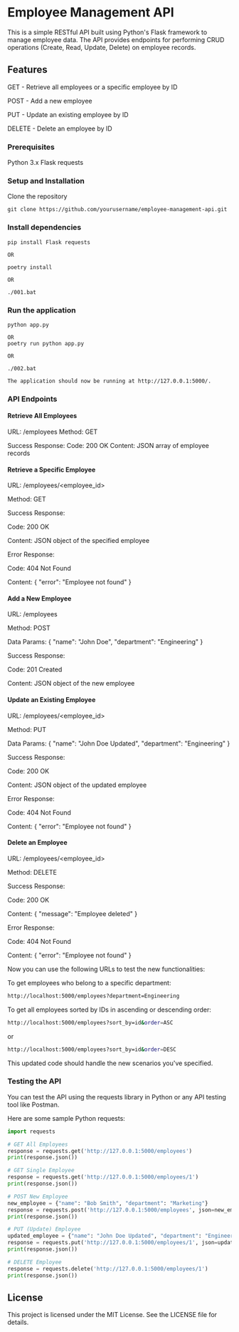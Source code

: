# Employee Management API

This is a simple RESTful API built using Python's Flask framework to manage employee data. The API provides endpoints for performing CRUD operations (Create, Read, Update, Delete) on employee records.

## Features

GET - Retrieve all employees or a specific employee by ID

POST - Add a new employee

PUT - Update an existing employee by ID

DELETE - Delete an employee by ID

### Prerequisites
Python 3.x
Flask
requests

### Setup and Installation

Clone the repository
```shell 
git clone https://github.com/yourusername/employee-management-api.git
``` 

### Install dependencies

```shell
pip install Flask requests

OR

poetry install

OR 

./001.bat

```

### Run the application

```shell
python app.py

OR
poetry run python app.py

OR

./002.bat

```

```shell
The application should now be running at http://127.0.0.1:5000/.
```

### API Endpoints

#### Retrieve All Employees
URL: /employees
Method: GET

Success Response:
Code: 200 OK
Content: JSON array of employee records

#### Retrieve a Specific Employee
URL: /employees/<employee_id>

Method: GET

Success Response:

Code: 200 OK

Content: JSON object of the specified employee

Error Response:

Code: 404 Not Found

Content: { "error": "Employee not found" }

#### Add a New Employee
URL: /employees

Method: POST

Data Params: { "name": "John Doe", "department": "Engineering" }

Success Response:

Code: 201 Created

Content: JSON object of the new employee

#### Update an Existing Employee

URL: /employees/<employee_id>

Method: PUT

Data Params: { "name": "John Doe Updated", "department": "Engineering" }

Success Response:

Code: 200 OK

Content: JSON object of the updated employee

Error Response:

Code: 404 Not Found

Content: { "error": "Employee not found" }

#### Delete an Employee

URL: /employees/<employee_id>

Method: DELETE

Success Response:

Code: 200 OK

Content: { "message": "Employee deleted" }

Error Response:

Code: 404 Not Found

Content: { "error": "Employee not found" }

Now you can use the following URLs to test the new functionalities:

To get employees who belong to a specific department:

```bash
http://localhost:5000/employees?department=Engineering
```

To get all employees sorted by IDs in ascending or descending order:

```bash 
http://localhost:5000/employees?sort_by=id&order=ASC
```
or

```bash 
http://localhost:5000/employees?sort_by=id&order=DESC
```
This updated code should handle the new scenarios you've specified.

### Testing the API
You can test the API using the requests library in Python or any API testing tool like Postman.

Here are some sample Python requests:

``` python
import requests

# GET All Employees
response = requests.get('http://127.0.0.1:5000/employees')
print(response.json())

# GET Single Employee
response = requests.get('http://127.0.0.1:5000/employees/1')
print(response.json())

# POST New Employee
new_employee = {"name": "Bob Smith", "department": "Marketing"}
response = requests.post('http://127.0.0.1:5000/employees', json=new_employee)
print(response.json())

# PUT (Update) Employee
updated_employee = {"name": "John Doe Updated", "department": "Engineering"}
response = requests.put('http://127.0.0.1:5000/employees/1', json=updated_employee)
print(response.json())

# DELETE Employee
response = requests.delete('http://127.0.0.1:5000/employees/1')
print(response.json())
```

## License

This project is licensed under the MIT License. See the LICENSE file for details.
